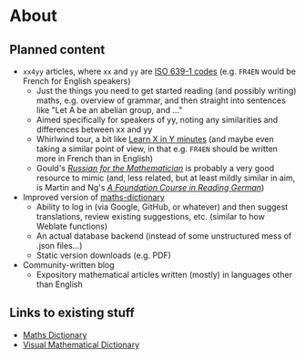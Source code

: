 # About

## Planned content

- `xx4yy` articles, where `xx` and `yy` are [ISO 639-1 codes](https://en.wikipedia.org/wiki/List_of_ISO_639-1_codes) (e.g. `FR4EN` would be French for English speakers)
  + Just the things you need to get started reading (and possibly writing) maths, e.g. overview of grammar, and then straight into sentences like "Let A be an abelian group, and ..."
  + Aimed specifically for speakers of yy, noting any similarities and differences between xx and yy
  + Whirlwind tour, a bit like [Learn X in Y minutes](https://learnxinyminutes.com/) (and maybe even taking a similar point of view, in that e.g. `FR4EN` should be written more in French than in English)
  + Gould's [*Russian for the Mathematician*](https://link.springer.com/book/10.1007/978-3-642-65384-1) is probably a very good resource to mimic (and, less related, but at least mildly similar in aim, is Martin and Ng's [*A Foundation Course in Reading German*](https://wisc.pb.unizin.org/readinggerman/))
- Improved version of [maths-dictionary](https://thosgood.com/maths-dictionary/)
  + Ability to log in (via Google, GitHub, or whatever) and then suggest translations, review existing suggestions, etc. (similar to how Weblate functions)
  + An actual database backend (instead of some unstructured mess of .json files...)
  + Static version downloads (e.g. PDF)
- Community-written blog
  + Expository mathematical articles written (mostly) in languages other than English


## Links to existing stuff

- [Maths Dictionary](https://thosgood.com/maths-dictionary/)
- [Visual Mathematical Dictionary](https://math.uni.lu/dictionary/wordlists.html)
